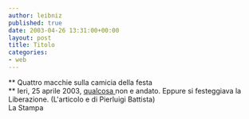 ```yaml
---
author: leibniz
published: true
date: 2003-04-26 13:31:00+00:00
layout: post
title: Titolo
categories:
- web
---
```


   ** Quattro macchie sulla camicia della festa   
** Ieri, 25 aprile 2003,  [   qualcosa ](http://www.lastampa.it/edicola/sitoweb/Interni/art2.asp)non e andato. Eppure si festeggiava la Liberazione. (L'articolo e di Pierluigi Battista)   
  La Stampa
